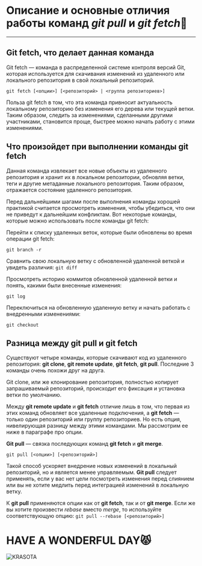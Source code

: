 # Описание и основные отличия работы команд ***git pull*** и ***git fetch***:pushpin:
___
## Git fetch, что делает данная команда
Git fetch — команда в распределенной системе контроля версий Git, которая используется для скачивания изменений из удаленного или локального репозитория в свой локальный репозиторий.

`git fetch [<опции>] [<репозиторий> | <группа репозиториев>]`

Польза git fetch в том, что эта команда привносит актуальность локальному репозиторию без изменения его дерева или текущей ветки. Таким образом, следить за изменениями, сделанными другими участниками, становится проще, быстрее можно начать работу с этими изменениями.

## Что произойдет при выполнении команды git fetch

Данная команда извлекает все новые объекты из удаленного репозитория и хранит их в локальном репозитории, обновляя ветки, теги и другие метаданные локального репозитория. Таким образом, отражается состояние удаленного репозитория. 

Перед дальнейшими шагами после выполнения команды хорошей практикой считается просмотреть изменения, чтобы убедиться, что они не приведут к дальнейшим конфликтам. Вот некоторые команды, которые можно использовать после команды git fetch:

Перейти к списку удаленных веток, которые были обновлены во время операции git fetch:

`git branch -r`

Сравнить свою локальную ветку с обновленной удаленной веткой и увидеть различия:
`git diff`

Просмотреть историю коммитов обновленной удаленной ветки и понять, какими были внесенные изменения:

`git log`

Переключиться на обновленную удаленную ветку и начать работать с внедренными изменениями:

`git checkout`

## Разница между git pull и git fetch

Cуществуют четыре команды, которые скачивают код из удаленного репозитория: **git clone**, **git remote update**, **git fetch**, **git pull**. Последние 3 команды очень похожи друг на друга.

Git clone, или же клонирование репозитория, полностью копирует запрашиваемый репозиторий, происходит его фиксация и установка ветки по умолчанию.

Между **git remote update** и **git fetch** отличие лишь в том, что первая из этих команд обновляет все удаленные подключения, а **git fetch** — только один репозиторий или группу репозиториев. Но есть опция, нивелирующая разницу между этими командами. Мы рассмотрим ее ниже в параграфе про опции.

**Git pull** — связка последующих команд **git fetch** и **git merge**. 

`git pull [<опции>] [<репозиторий>]`

Такой способ ускоряет внедрение новых изменений в локальный репозиторий, но и является менее управляемым. **Git pull** следует применять, если у вас нет цели посмотреть изменения перед слиянием или вы не хотите медлить перед интеграцией изменений в локальную ветку.

К **git pull** применяются опции как от **git fetch**, так и от **git merge**. Если же вы хотите произвести *rebase* вместо *merge*, то используйте соответствующую опцию:
`git pull --rebase [<репозиторий>]`

# HAVE A WONDERFUL DAY:pouting_cat:
![KRASOTA](https://i.pinimg.com/originals/f6/f5/0b/f6f50b1ae1a7de0a0b5f3bab7f984ddd.gif)


